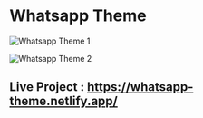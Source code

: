 # Whatsapp Theme

![Whatsapp Theme 1](https://user-images.githubusercontent.com/104242641/212841523-cb71b41d-39a1-45de-b319-013df421b654.png)

![Whatsapp Theme 2](https://user-images.githubusercontent.com/104242641/212841539-0d806963-b40a-4f48-be33-c96feadde033.png)

## Live Project : https://whatsapp-theme.netlify.app/
